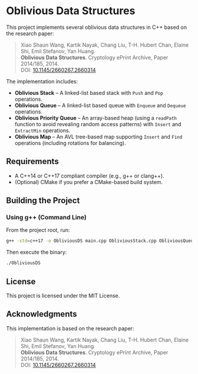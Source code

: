 # Oblivious Data Structures

This project implements several oblivious data structures in C++ based on the research paper:

> Xiao Shaun Wang, Kartik Nayak, Chang Liu, T-H. Hubert Chan, Elaine Shi, Emil Stefanov, Yan Huang.  
> **Oblivious Data Structures**. Cryptology ePrint Archive, Paper 2014/185, 2014.  
> DOI: [10.1145/2660267.2660314](https://eprint.iacr.org/2014/185)

The implementation includes:
- **Oblivious Stack** – A linked-list based stack with `Push` and `Pop` operations.
- **Oblivious Queue** – A linked-list based queue with `Enqueue` and `Dequeue` operations.
- **Oblivious Priority Queue** – An array-based heap (using a `readPath` function to avoid revealing random access patterns) with `Insert` and `ExtractMin` operations.
- **Oblivious Map** – An AVL tree-based map supporting `Insert` and `Find` operations (including rotations for balancing).

## Requirements

- A C++14 or C++17 compliant compiler (e.g., g++ or clang++).
- (Optional) CMake if you prefer a CMake-based build system.

## Building the Project

### Using g++ (Command Line)

From the project root, run:

```bash
g++ -std=c++17 -o ObliviousDS main.cpp ObliviousStack.cpp ObliviousQueue.cpp ObliviousPriorityQueue.cpp ObliviousMap.cpp
```

Then execute the binary:
```bash
./ObliviousDS
```

## License

This project is licensed under the MIT License.

## Acknowledgments

This implementation is based on the research paper:

> Xiao Shaun Wang, Kartik Nayak, Chang Liu, T-H. Hubert Chan, Elaine Shi, Emil Stefanov, Yan Huang.  
> **Oblivious Data Structures**. Cryptology ePrint Archive, Paper 2014/185, 2014.  
> DOI: [10.1145/2660267.2660314](https://eprint.iacr.org/2014/185)

